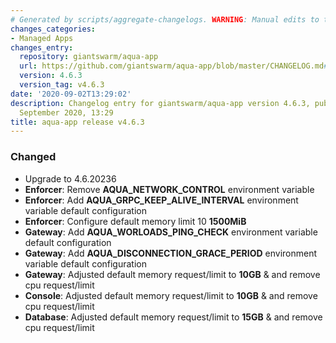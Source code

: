 ```yaml
---
# Generated by scripts/aggregate-changelogs. WARNING: Manual edits to this files will be overwritten.
changes_categories:
- Managed Apps
changes_entry:
  repository: giantswarm/aqua-app
  url: https://github.com/giantswarm/aqua-app/blob/master/CHANGELOG.md#463---2020-09-02
  version: 4.6.3
  version_tag: v4.6.3
date: '2020-09-02T13:29:02'
description: Changelog entry for giantswarm/aqua-app version 4.6.3, published on 02
  September 2020, 13:29
title: aqua-app release v4.6.3
---
```


### Changed
- Upgrade to 4.6.20236 
- **Enforcer**: Remove **AQUA_NETWORK_CONTROL** environment variable
- **Enforcer**: Add **AQUA_GRPC_KEEP_ALIVE_INTERVAL** environment variable default configuration
- **Enforcer**: Configure default memory limit 10 **1500MiB**
- **Gateway**: Add **AQUA_WORLOADS_PING_CHECK** environment variable default configuration
- **Gateway**: Add **AQUA_DISCONNECTION_GRACE_PERIOD** environment variable default configuration
- **Gateway**: Adjusted default memory request/limit to **10GB** & and remove cpu request/limit
- **Console**: Adjusted default memory request/limit to **10GB** & and remove cpu request/limit
- **Database**: Adjusted default memory request/limit to **15GB** & and remove cpu request/limit
